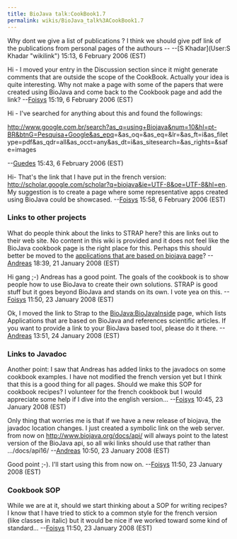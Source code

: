 ```yaml
---
title: BioJava talk:CookBook1.7
permalink: wikis/BioJava_talk%3ACookBook1.7
---
```


Why dont we give a list of publications ? I think we should give pdf
link of the publications from personal pages of the authours -- --[S
Khadar](User:S Khadar "wikilink") 15:13, 6 February 2006 (EST)

Hi - I moved your entry in the Discussion section since it might
generate comments that are outside the scope of the CookBook. Actually
your idea is quite interesting. Why not make a page with some of the
papers that were created using BioJava and come back to the Cookbook
page and add the link? --[Foisys](User:Foisys "wikilink") 15:19, 6
February 2006 (EST)

Hi - I've searched for anything about this and found the followings:

<http://www.google.com.br/search?as_q=using+Biojava&num=10&hl=pt-BR&btnG=Pesquisa+Google&as_epq>=&as\_oq=&as\_eq=&lr=&as\_ft=i&as\_filetype=pdf&as\_qdr=all&as\_occt=any&as\_dt=i&as\_sitesearch=&as\_rights=&safe=images

--[Guedes](User:Guedes "wikilink") 15:43, 6 February 2006 (EST)

Hi- That's the link that I have put in the french version:
<http://scholar.google.com/scholar?q=biojava&ie=UTF-8&oe=UTF-8&hl=en>.
My suggestion is to create a page where some representative apps created
using BioJava could be showcased. --[Foisys](User:Foisys "wikilink")
15:58, 6 February 2006 (EST)

### Links to other projects

What do people think about the links to STRAP here? this are links out
to their web site. No content in this wiki is provided and it does not
feel like the BioJava cookbook page is the right place for this. Perhaps
this should better be moved to the [applications that are based on
biojava
page](/wikis/BioJava:BioJavaInside "wikilink")? --[Andreas](User:Andreas "wikilink")
18:39, 21 January 2008 (EST)

Hi gang ;-) Andreas has a good point. The goals of the cookbook is to
show people how to use BioJava to create their own solutions. STRAP is
good stuff but it goes beyond BioJava and stands on its own. I vote yea
on this. --[Foisys](User:Foisys "wikilink") 11:50, 23 January 2008 (EST)

Ok, I moved the link to Strap to the <BioJava:BioJavaInside> page, which
lists Applications that are based on BioJava and references scientific
articles. If you want to provide a link to your BioJava based tool,
please do it there. --[Andreas](User:Andreas "wikilink") 13:51, 24
January 2008 (EST)

### Links to Javadoc

Another point: I saw that Andreas has added links to the javadocs on
some cookbook examples. I have not modified the french version yet but I
think that this is a good thing for all pages. Should we make this SOP
for cookbook recipes? I volunteer for the french cookbook but I would
appreciate some help if I dive into the english
version... --[Foisys](User:Foisys "wikilink") 10:45, 23 January 2008
(EST)

Only thing that worries me is that if we have a new release of biojava,
the javadoc location changes. I just created a symbolic link on the web
server. from now on
[<http://www.biojava.org/docs/api/>](http://www.biojava.org/docs/api/)
will always point to the latest version of the BioJava api, so all wiki
links should use that rather than
.../docs/api16/ --[Andreas](User:Andreas "wikilink") 10:50, 23 January
2008 (EST)

Good point ;-). I'll start using this from now
on. --[Foisys](User:Foisys "wikilink") 11:50, 23 January 2008 (EST)

### Cookbook SOP

While we are at it, should we start thinking about a SOP for writing
recipes? I know that I have tried to stick to a common style for the
french version (like classes in italic) but it would be nice if we
worked toward some kind of
standard... --[Foisys](User:Foisys "wikilink") 11:50, 23 January 2008
(EST)
